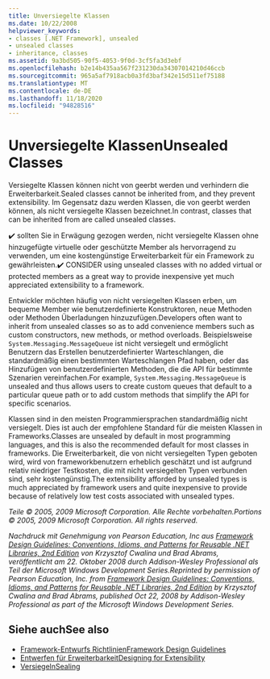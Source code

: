 ```yaml
---
title: Unversiegelte Klassen
ms.date: 10/22/2008
helpviewer_keywords:
- classes [.NET Framework], unsealed
- unsealed classes
- inheritance, classes
ms.assetid: 9a3bd505-90f5-4053-9f0d-3cf5fa3d3ebf
ms.openlocfilehash: b2e14b435aa567f231230da34307014210d46ccb
ms.sourcegitcommit: 965a5af7918acb0a3fd3baf342e15d511ef75188
ms.translationtype: MT
ms.contentlocale: de-DE
ms.lasthandoff: 11/18/2020
ms.locfileid: "94828516"
---
```

# <a name="unsealed-classes"></a><span data-ttu-id="2cfd9-102">Unversiegelte Klassen</span><span class="sxs-lookup"><span data-stu-id="2cfd9-102">Unsealed Classes</span></span>
<span data-ttu-id="2cfd9-103">Versiegelte Klassen können nicht von geerbt werden und verhindern die Erweiterbarkeit.</span><span class="sxs-lookup"><span data-stu-id="2cfd9-103">Sealed classes cannot be inherited from, and they prevent extensibility.</span></span> <span data-ttu-id="2cfd9-104">Im Gegensatz dazu werden Klassen, die von geerbt werden können, als nicht versiegelte Klassen bezeichnet.</span><span class="sxs-lookup"><span data-stu-id="2cfd9-104">In contrast, classes that can be inherited from are called unsealed classes.</span></span>

 <span data-ttu-id="2cfd9-105">✔️ sollten Sie in Erwägung gezogen werden, nicht versiegelte Klassen ohne hinzugefügte virtuelle oder geschützte Member als hervorragend zu verwenden, um eine kostengünstige Erweiterbarkeit für ein Framework zu gewährleisten.</span><span class="sxs-lookup"><span data-stu-id="2cfd9-105">✔️ CONSIDER using unsealed classes with no added virtual or protected members as a great way to provide inexpensive yet much appreciated extensibility to a framework.</span></span>

 <span data-ttu-id="2cfd9-106">Entwickler möchten häufig von nicht versiegelten Klassen erben, um bequeme Member wie benutzerdefinierte Konstruktoren, neue Methoden oder Methoden Überladungen hinzuzufügen.</span><span class="sxs-lookup"><span data-stu-id="2cfd9-106">Developers often want to inherit from unsealed classes so as to add convenience members such as custom constructors, new methods, or method overloads.</span></span> <span data-ttu-id="2cfd9-107">Beispielsweise  `System.Messaging.MessageQueue` ist nicht versiegelt und ermöglicht Benutzern das Erstellen benutzerdefinierter Warteschlangen, die standardmäßig einen bestimmten Warteschlangen Pfad haben, oder das Hinzufügen von benutzerdefinierten Methoden, die die API für bestimmte Szenarien vereinfachen.</span><span class="sxs-lookup"><span data-stu-id="2cfd9-107">For example,  `System.Messaging.MessageQueue` is unsealed and thus allows users to create custom queues that default to a particular queue path or to add custom methods that simplify the API for specific scenarios.</span></span>

 <span data-ttu-id="2cfd9-108">Klassen sind in den meisten Programmiersprachen standardmäßig nicht versiegelt. Dies ist auch der empfohlene Standard für die meisten Klassen in Frameworks.</span><span class="sxs-lookup"><span data-stu-id="2cfd9-108">Classes are unsealed by default in most programming languages, and this is also the recommended default for most classes in frameworks.</span></span> <span data-ttu-id="2cfd9-109">Die Erweiterbarkeit, die von nicht versiegelten Typen geboten wird, wird von frameworkbenutzern erheblich geschätzt und ist aufgrund relativ niedriger Testkosten, die mit nicht versiegelten Typen verbunden sind, sehr kostengünstig.</span><span class="sxs-lookup"><span data-stu-id="2cfd9-109">The extensibility afforded by unsealed types is much appreciated by framework users and quite inexpensive to provide because of relatively low test costs associated with unsealed types.</span></span>

 <span data-ttu-id="2cfd9-110">*Teile © 2005, 2009 Microsoft Corporation. Alle Rechte vorbehalten.*</span><span class="sxs-lookup"><span data-stu-id="2cfd9-110">*Portions © 2005, 2009 Microsoft Corporation. All rights reserved.*</span></span>

 <span data-ttu-id="2cfd9-111">*Nachdruck mit Genehmigung von Pearson Education, Inc aus [Framework Design Guidelines: Conventions, Idioms, and Patterns for Reusable .NET Libraries, 2nd Edition](https://www.informit.com/store/framework-design-guidelines-conventions-idioms-and-9780321545619) von Krzysztof Cwalina und Brad Abrams, veröffentlicht am 22. Oktober 2008 durch Addison-Wesley Professional als Teil der Microsoft Windows Development Series.*</span><span class="sxs-lookup"><span data-stu-id="2cfd9-111">*Reprinted by permission of Pearson Education, Inc. from [Framework Design Guidelines: Conventions, Idioms, and Patterns for Reusable .NET Libraries, 2nd Edition](https://www.informit.com/store/framework-design-guidelines-conventions-idioms-and-9780321545619) by Krzysztof Cwalina and Brad Abrams, published Oct 22, 2008 by Addison-Wesley Professional as part of the Microsoft Windows Development Series.*</span></span>

## <a name="see-also"></a><span data-ttu-id="2cfd9-112">Siehe auch</span><span class="sxs-lookup"><span data-stu-id="2cfd9-112">See also</span></span>

- [<span data-ttu-id="2cfd9-113">Framework-Entwurfs Richtlinien</span><span class="sxs-lookup"><span data-stu-id="2cfd9-113">Framework Design Guidelines</span></span>](index.md)
- [<span data-ttu-id="2cfd9-114">Entwerfen für Erweiterbarkeit</span><span class="sxs-lookup"><span data-stu-id="2cfd9-114">Designing for Extensibility</span></span>](designing-for-extensibility.md)
- [<span data-ttu-id="2cfd9-115">Versiegeln</span><span class="sxs-lookup"><span data-stu-id="2cfd9-115">Sealing</span></span>](sealing.md)
